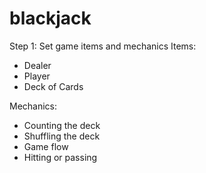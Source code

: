 # blackjack

Step 1: Set game items and mechanics
 Items:
 - Dealer
 - Player
 - Deck of Cards

 Mechanics:
 - Counting the deck
 - Shuffling the deck
 - Game flow 
 - Hitting or passing